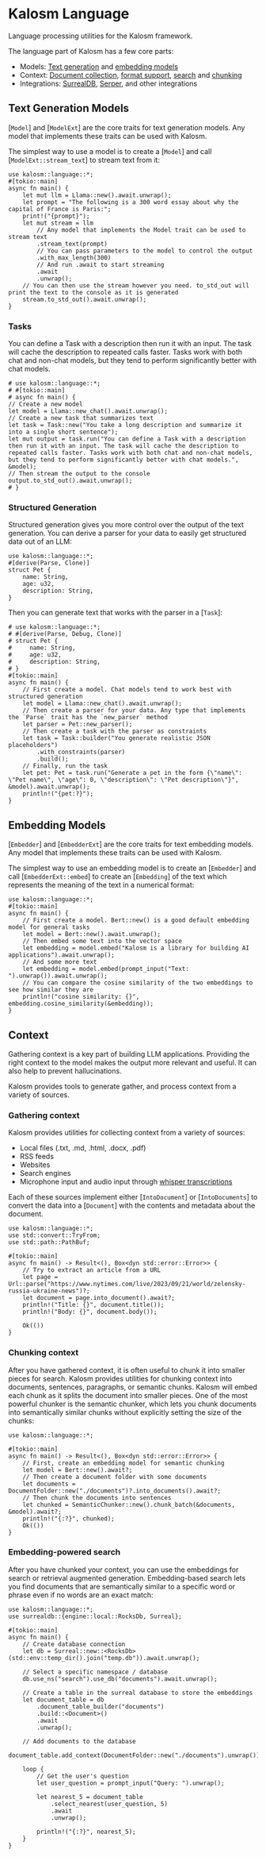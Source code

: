# Kalosm Language

Language processing utilities for the Kalosm framework.


The language part of Kalosm has a few core parts:
- Models: [Text generation](ModelExt) and [embedding models](EmbedderExt)
- Context: [Document collection](Document), [format support](FsDocument), [search](SearchQuery) and [chunking](Chunker) 
- Integrations: [SurrealDB](DocumentTable), [Serper](SearchQuery), and other integrations


## Text Generation Models

[`Model`] and [`ModelExt`] are the core traits for text generation models. Any model that implements these traits can be used with Kalosm.


The simplest way to use a model is to create a [`Model`] and call [`ModelExt::stream_text`] to stream text from it:

```rust, no_run
use kalosm::language::*;
#[tokio::main]
async fn main() {
    let mut llm = Llama::new().await.unwrap();
    let prompt = "The following is a 300 word essay about why the capital of France is Paris:";
    print!("{prompt}");
    let mut stream = llm
        // Any model that implements the Model trait can be used to stream text
        .stream_text(prompt)
        // You can pass parameters to the model to control the output
        .with_max_length(300)
        // And run .await to start streaming
        .await
        .unwrap();
    // You can then use the stream however you need. to_std_out will print the text to the console as it is generated
    stream.to_std_out().await.unwrap();
}
```

### Tasks

You can define a Task with a description then run it with an input. The task will cache the description to repeated calls faster. Tasks work with both chat and non-chat models, but they tend to perform significantly better with chat models.

```rust, no_run
# use kalosm::language::*;
# #[tokio::main]
# async fn main() {
// Create a new model
let model = Llama::new_chat().await.unwrap();
// Create a new task that summarizes text
let task = Task::new("You take a long description and summarize it into a single short sentence");
let mut output = task.run("You can define a Task with a description then run it with an input. The task will cache the description to repeated calls faster. Tasks work with both chat and non-chat models, but they tend to perform significantly better with chat models.", &model);
// Then stream the output to the console
output.to_std_out().await.unwrap();
# }
```

### Structured Generation

Structured generation gives you more control over the output of the text generation. You can derive a parser for your data to easily get structured data out of an LLM:
```rust, no_run
use kalosm::language::*;
#[derive(Parse, Clone)]
struct Pet {
    name: String,
    age: u32,
    description: String,
}
```

Then you can generate text that works with the parser in a [`Task`]:

```rust, no_run
# use kalosm::language::*;
# #[derive(Parse, Debug, Clone)]
# struct Pet {
#     name: String,
#     age: u32,
#     description: String,
# }
#[tokio::main]
async fn main() {
    // First create a model. Chat models tend to work best with structured generation
    let model = Llama::new_chat().await.unwrap();
    // Then create a parser for your data. Any type that implements the `Parse` trait has the `new_parser` method
    let parser = Pet::new_parser();
    // Then create a task with the parser as constraints
    let task = Task::builder("You generate realistic JSON placeholders")
        .with_constraints(parser)
        .build();
    // Finally, run the task
    let pet: Pet = task.run("Generate a pet in the form {\"name\": \"Pet name\", \"age\": 0, \"description\": \"Pet description\"}", &model).await.unwrap();
    println!("{pet:?}");
}
```

## Embedding Models

[`Embedder`] and [`EmbedderExt`] are the core traits for text embedding models. Any model that implements these traits can be used with Kalosm.


The simplest way to use an embedding model is to create an [`Embedder`] and call [`EmbedderExt::embed`] to create an [`Embedding`] of the text which represents the meaning of the text in a numerical format:

```rust, no_run
use kalosm::language::*;
#[tokio::main]
async fn main() {
    // First create a model. Bert::new() is a good default embedding model for general tasks
    let model = Bert::new().await.unwrap();
    // Then embed some text into the vector space
    let embedding = model.embed("Kalosm is a library for building AI applications").await.unwrap();
    // And some more text
    let embedding = model.embed(prompt_input("Text: ").unwrap()).await.unwrap();
    // You can compare the cosine similarity of the two embeddings to see how similar they are
    println!("cosine similarity: {}", embedding.cosine_similarity(&embedding));
}
```

## Context

Gathering context is a key part of building LLM applications. Providing the right context to the model makes the output more relevant and useful. It can also help to prevent hallucinations.

Kalosm provides tools to generate gather, and process context from a variety of sources.

### Gathering context

Kalosm provides utilities for collecting context from a variety of sources:
- Local files (.txt, .md, .html, .docx, .pdf)
- RSS feeds
- Websites
- Search engines
- Microphone input and audio input through [whisper transcriptions](crate::sound::Whisper)

Each of these sources implement either [`IntoDocument`] or [`IntoDocuments`] to convert the data into a [`Document`] with the contents and metadata about the document.

```rust, no_run
use kalosm::language::*;
use std::convert::TryFrom;
use std::path::PathBuf;

#[tokio::main]
async fn main() -> Result<(), Box<dyn std::error::Error>> {
    // Try to extract an article from a URL
    let page = Url::parse("https://www.nytimes.com/live/2023/09/21/world/zelensky-russia-ukraine-news")?;
    let document = page.into_document().await?;
    println!("Title: {}", document.title());
    println!("Body: {}", document.body());

    Ok(())
}
```

### Chunking context

After you have gathered context, it is often useful to chunk it into smaller pieces for search. Kalosm provides utilities for chunking context into documents, sentences, paragraphs, or semantic chunks. Kalosm will embed each chunk as it splits the document into smaller pieces. One of the most powerful chunker is the semantic chunker, which lets you chunk documents into semantically similar chunks without explicitly setting the size of the chunks:

```rust, no_run
use kalosm::language::*;

#[tokio::main]
async fn main() -> Result<(), Box<dyn std::error::Error>> {
    // First, create an embedding model for semantic chunking
    let model = Bert::new().await?;
    // Then create a document folder with some documents
    let documents = DocumentFolder::new("./documents")?.into_documents().await?;
    // Then chunk the documents into sentences
    let chunked = SemanticChunker::new().chunk_batch(&documents, &model).await?;
    println!("{:?}", chunked);
    Ok(())
}
```

### Embedding-powered search

After you have chunked your context, you can use the embeddings for search or retrieval augmented generation. Embedding-based search lets you find documents that are semantically similar to a specific word or phrase even if no words are an exact match:

```rust, no_run
use kalosm::language::*;
use surrealdb::{engine::local::RocksDb, Surreal};

#[tokio::main]
async fn main() {
    // Create database connection
    let db = Surreal::new::<RocksDb>(std::env::temp_dir().join("temp.db")).await.unwrap();

    // Select a specific namespace / database
    db.use_ns("search").use_db("documents").await.unwrap();

    // Create a table in the surreal database to store the embeddings
    let document_table = db
        .document_table_builder("documents")
        .build::<Document>()
        .await
        .unwrap();

    // Add documents to the database
    document_table.add_context(DocumentFolder::new("./documents").unwrap()).await.unwrap();

    loop {
        // Get the user's question
        let user_question = prompt_input("Query: ").unwrap();

        let nearest_5 = document_table
            .select_nearest(user_question, 5)
            .await
            .unwrap();

        println!("{:?}", nearest_5);
    }
}
```
